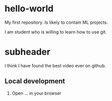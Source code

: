 # hello-world
My first repository. Is likely to contain ML projects.

I am student who is willing to learn how to use git.

# subheader

I think I have found the best video ever on github.

## Local development
1. Open ... in your browser 